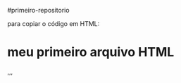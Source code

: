 #primeiro-repositorio

para copiar o código em HTML:
<html>
  <h1>meu primeiro arquivo HTML</h1>
</html>
,,,
